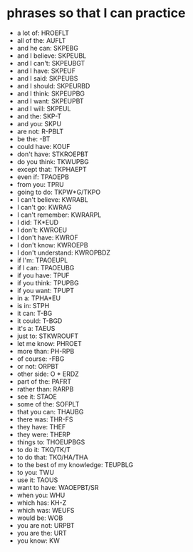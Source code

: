# phrases so that I can practice

 * a lot of: HROEFLT
 * all of the: AUFLT
 * and he can: SKPEBG
 * and I believe: SKPEUBL
 * and I can't: SKPEUBGT
 * and I have: SKPEUF
 * and I said: SKPEUBS
 * and I should: SKPEURBD
 * and I think: SKPEUPBG
 * and I want: SKPEUPBT
 * and I will: SKPEUL
 * and the: SKP-T
 * and you: SKPU
 * are not: R-PBLT
 * be the: -BT
 * could have: KOUF
 * don't have: STKROEPBT
 * do you think: TKWUPBG
 * except that: TKPHAEPT
 * even if: TPAOEPB
 * from you: TPRU
 * going to do: TKPW*G/TKPO
 * I can't believe: KWRABL
 * I can't go: KWRAG
 * I can't remember: KWRARPL
 * I did: TK*EUD
 * I don't: KWROEU
 * I don't have: KWROF
 * I don't know: KWROEPB
 * I don't understand: KWROPBDZ
 * if I'm: TPAOEUPL
 * if I can: TPAOEUBG
 * if you have: TPUF
 * if you think: TPUPBG
 * if you want: TPUPT
 * in a: TPHA*EU
 * is in: STPH
 * it can: T-BG
 * it could: T-BGD
 * it's a: TAEUS
 * just to: STKWROUFT
 * let me know: PHROET
 * more than: PH-RPB
 * of course: -FBG
 * or not: ORPBT
 * other side: O * ERDZ
 * part of the: PAFRT
 * rather than: RARPB
 * see it: STAOE
 * some of the: SOFPLT
 * that you can: THAUBG
 * there was: THR-FS
 * they have: THEF
 * they were: THERP
 * things to: THOEUPBGS
 * to do it: TKO/TK/T
 * to do that: TKO/HA/THA
 * to the best of my knowledge: TEUPBLG
 * to you: TWU
 * use it: TAOUS
 * want to have: WAOEPBT/SR
 * when you: WHU
 * which has: KH-Z
 * which was: WEUFS
 * would be: WOB
 * you are not: URPBT
 * you are the: URT
 * you know: KW